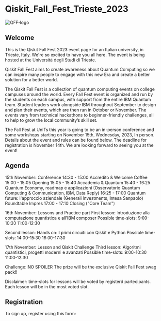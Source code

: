 # Qiskit_Fall_Fest_Trieste_2023

![QFF-logo](https://github.com/EdoardoZappia/Qiskit_Fall_Fest_Trieste_2023/assets/145843623/8255422d-6cdf-42e7-a8cf-e6e011a7ab09)

## Welcome

This is the Qiskit Fall Fest 2023 event page for an Italian university, in Trieste, Italy. We're so excited to have you all here. The event is being hosted at the Università degli Studi di Trieste. 

Qiskit Fall Fest aims to create awareness about Quantum Computing so we can inspire many people to engage with this new Era and create a better solution for a better world.  

The Qiskit Fall Fest is a collection of quantum computing events on college campuses around the world. Every Fall Fest event is organized and run by the students on each campus, with support from the entire IBM Quantum team. Student leaders work alongside IBM throughout September to design and plan their events, which are then run in October or November. The events vary from technical hackathons to beginner-friendly challenges, all to help to grow the local community’s skill set.

The Fall Fest at UniTs this year is going to be an in-person conference and some workshops starting on November 15th, Wednesday, 2023, In person. Details about the event and rules can be found below. The deadline for registration is November 14th. We are looking forward to seeing you at the event!

## Agenda

15th November: Conference
14:30 - 15:00	Accredito & Welcome Coffee
15:00 - 15:05	Opening
15:05 - 15:40	Accademia & Quantum
15:40 - 16:25	Quantum Economy, roadmap e applicazioni (Osservatorio Quantum Computing & Communication, IBM, Data Reply)
16:25 - 17:00	Quantum future: l'approccio aziendale (Generali Investments, Intesa Sanpaolo) Roundtable Impres
17:00 - 17:10	Closing ("Core Team")

16th November: Lessons and Practice part
First lesson: Introduzione alla computazione quantistica e all'IBM composer
Possible time-slots: 9:00-10:30
                     11:00-12:30

Second lesson: Hands on: I primi circuiti con Qiskit e Python
Possible time-slots: 14:00-15:30
                     16:00-17:30

17th November: Lesson and Qiskit Challenge
Third lesson: Algoritmi quantistici, progetti moderni e avanzati
Possible time-slots: 9:00-10:30
                     11:00-12:30

Challenge: NO SPOILER
The prize will be the exclusive Qiskit Fall Fest swag pack!!

Disclaimer: time-slots for lessons will be voted by registerd partecipants. Each lesson will be in the most voted slot.

## Registration
To sign up, register using this form: 
